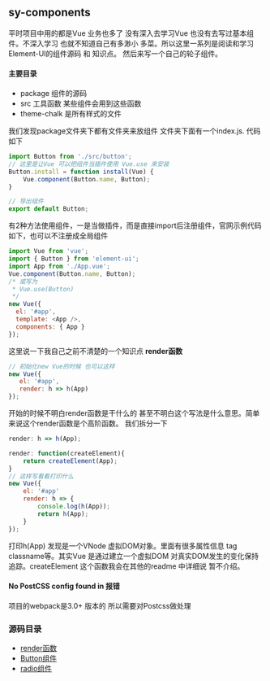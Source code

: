 ## sy-components
平时项目中用的都是Vue 业务也多了 没有深入去学习Vue 也没有去写过基本组件。不深入学习 也就不知道自己有多渺小 多菜。所以这里一系列是阅读和学习Element-UI的组件源码 和 知识点。 然后来写一个自己的轮子组件。



####  主要目录 

+ package 组件的源码
+ src 工具函数 某些组件会用到这些函数
+ theme-chalk 是所有样式的文件



我们发现package文件夹下都有文件夹来放组件 文件夹下面有一个index.js. 代码如下

```javascript
import Button from './src/button';
// 这里是让Vue 可以把组件当插件使用 Vue.use 来安装
Button.install = function install(Vue) {
    Vue.component(Button.name, Button);
}

// 导出组件
export default Button;
```

有2种方法使用组件，一是当做插件，而是直接import后注册组件，官网示例代码如下，也可以不注册成全局组件

```javascript
import Vue from 'vue';
import { Button } from 'element-ui';
import App from './App.vue';
Vue.component(Button.name, Button);
/* 或写为
 * Vue.use(Button)
 */
new Vue({
  el: '#app',
  template: <App />,
  components: { App }
});
```

这里说一下我自己之前不清楚的一个知识点 **render函数**

```javascript
// 初始化new Vue的时候 也可以这样
new Vue({
   el: '#app',
   render: h => h(App)
});
```

开始的时候不明白render函数是干什么的 甚至不明白这个写法是什么意思。简单来说这个render函数是个高阶函数。 我们拆分一下

```javascript
render: h => h(App);

render: function(createElement){
    return createElement(App);
}
// 这样写看看打印什么
new Vue({
    el: '#app'
    render: h => {
        console.log(h(App));
        return h(App);
    }
});
```

打印h(App) 发现是一个VNode 虚拟DOM对象。里面有很多属性信息 tag classname等。其实Vue 是通过建立一个虚拟DOM 对真实DOM发生的变化保持追踪。createElement 这个函数我会在其他的readme 中详细说 暂不介绍。



#### No PostCSS config found in 报错

项目的webpack是3.0+ 版本的 所以需要对Postcss做处理

 

### 源码目录

* [render函数](https://github.com/facebook201/VueComponents/blob/master/Element-DOC/render%E5%87%BD%E6%95%B0.md)
* [Button组件]() 
* [radio组件]()

